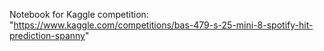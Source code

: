 Notebook for Kaggle competition: "https://www.kaggle.com/competitions/bas-479-s-25-mini-8-spotify-hit-prediction-spanny"
